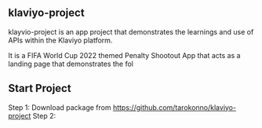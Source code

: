 ## klaviyo-project

klayvio-project is an app project that demonstrates the learnings and use of APIs within the Klaviyo platform.

It is a FIFA World Cup 2022 themed Penalty Shootout App that acts as a landing page that demonstrates the fol



## Start Project

Step 1: Download package from https://github.com/tarokonno/klaviyo-project
Step 2: 